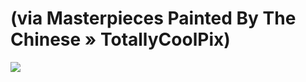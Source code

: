 <!--
id: 5549379838
link: http://tumblr.atmos.org/post/5549379838/via-masterpieces-painted-by-the-chinese
slug: via-masterpieces-painted-by-the-chinese
date: Mon May 16 2011 11:20:23 GMT-0700 (PDT)
publish: 2011-05-016
tags: 
title:  (via Masterpieces Painted By The Chinese&#160;&#187; TotallyCoolPix) 
-->


 (via Masterpieces Painted By The Chinese&#160;&#187; TotallyCoolPix) 
======================================================================

![](http://24.media.tumblr.com/tumblr_llaw9zXh021qz4sngo1_1280.jpg)

